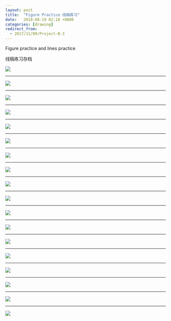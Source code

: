 ```yaml
---
layout: post
title:  "Figure Practice 线稿练习"
date:   2018-08-19 02:18 +0800
categories: [drawing]
redirect_from:
  - 2017/11/09/Project-B-3
---
```


Figure practice and lines practice

线稿练习存档



![](http://wx2.sinaimg.cn/large/698f3196gy1g2wakd3ngbj20j60pkac4.jpg)



---



![](http://wx4.sinaimg.cn/mw690/698f3196gy1g2wakd1gdrj20j60j6ta4.jpg)



---



![](http://wx1.sinaimg.cn/mw690/698f3196gy1g2wakd24ffj20j60pk0up.jpg)



---



![](http://wx4.sinaimg.cn/mw690/698f3196gy1g2wakd2ehtj20j60pkgnk.jpg)



---



![](http://wx4.sinaimg.cn/mw690/698f3196gy1g2wakd5xchj20j60pkdhp.jpg)



---



![](http://wx2.sinaimg.cn/mw690/698f3196gy1g2wakcytqgj20j60ryta1.jpg)



---



![](http://wx4.sinaimg.cn/mw690/698f3196gy1g2wakd339qj20j60pkgne.jpg)



------



![](http://wx2.sinaimg.cn/mw690/698f3196gy1g2wakd5b3bj20j60pkac4.jpg)





------





![](http://wx1.sinaimg.cn/mw690/698f3196gy1g2wakd2rq1j20j60pkq5b.jpg)





------





![](http://wx4.sinaimg.cn/mw690/698f3196gy1fli8yclmeaj22e02e01kz.jpg)





------





![](http://wx3.sinaimg.cn/mw690/698f3196gy1fli8yee0gkj22e02e0x6q.jpg)





------





![](http://wx1.sinaimg.cn/mw690/698f3196gy1fli8yhg3nzj22e02e01kz.jpg)





------





![](http://wx1.sinaimg.cn/mw690/698f3196gy1g0qmd1t77yj20u0140u0x.jpg)





------





![](http://wx3.sinaimg.cn/mw690/698f3196gy1g0qmd0rzpbj20u0140qv5.jpg)





------





![](http://wx3.sinaimg.cn/mw690/698f3196gy1g0qmcztegnj21400u0e81.jpg)





------





![](http://wx1.sinaimg.cn/mw690/698f3196gy1g0qmd1kznrj21400u0npd.jpg)





------





![](http://wx2.sinaimg.cn/mw690/698f3196gy1g0qmcxaxptj21400u0hdt.jpg)





------





![](http://wx4.sinaimg.cn/mw690/698f3196gy1g0qmd17qvrj21400u0hdt.jpg)



